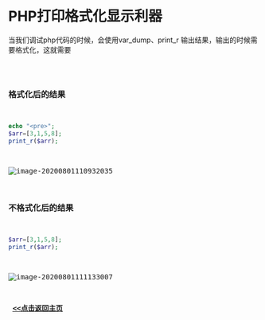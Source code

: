 # PHP打印格式化显示利器

当我们调试php代码的时候，会使用var_dump、print_r 输出结果，输出的时候需要格式化，这就需要<pre>

### 格式化后的结果

```php
echo "<pre>";
$arr=[3,1,5,8];
print_r($arr);
```

![image-20200801110932035](https://liudandandear.gitee.io/image/image-20200801110932035.png)

### 不格式化后的结果

```php
$arr=[3,1,5,8];
print_r($arr);
```

![image-20200801111133007](https://liudandandear.gitee.io/image/image-20200801111133007.png)







​                                                                                                                                                                   **<u>[<<点击返回主页](https://liudandandear.gitee.io)</u>**